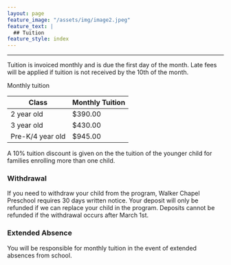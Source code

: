 ```yaml
---
layout: page
feature_image: "/assets/img/image2.jpeg"
feature_text: |
  ## Tuition
feature_style: index
---
```


---

Tuition is invoiced monthly and is due the first day of the month.  Late fees will be applied if tuition is not received by the 10th of the month.

<div class="table-tuition" markdown="1">
<div class="table-header">Monthly tuition</div>

| Class | Monthly Tuition |
|---|---|
| 2 year old | $390.00 |
| 3 year old | $430.00 |
| Pre-K/4 year old | $945.00 |

</div>

A 10% tuition discount is given on the the tuition of the younger child for families enrolling more than one child.

### Withdrawal

If you need to withdraw your child from the program, Walker Chapel Preschool requires 30 days written notice.  Your deposit will only be refunded if we can replace your child in the program.  Deposits cannot be refunded if the withdrawal occurs after March 1st.

### Extended Absence

You will be responsible for monthly tuition in the event of extended absences from school.

